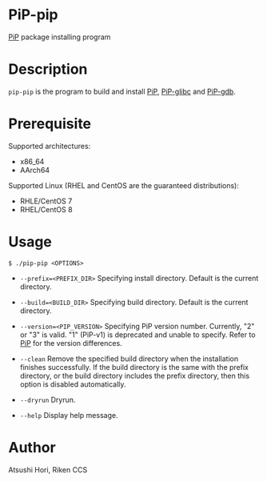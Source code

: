 # PiP-pip

[PiP](../../../PiP) package installing program

# Description

`pip-pip` is the program to build and install
[PiP](../../PiP), [PiP-glibc](../../../PiP-glibc) and
[PiP-gdb](../../../PiP-gdb).

# Prerequisite

Supported architectures:

- x86_64
- AArch64

Supported Linux (RHEL and CentOS are the guaranteed distributions):

- RHLE/CentOS 7
- RHEL/CentOS 8

# Usage

    $ ./pip-pip <OPTIONS>

- `--prefix=<PREFIX_DIR>`
  Specifying install directory. Default is the current directory.

- `--build=<BUILD_DIR>`
  Specifying build directory. Default is the current directory.

- `--version=<PIP_VERSION>`
  Specifying PiP version number. Currently, "2" or "3" is valid. "1"
  (PiP-v1) is deprecated and unable to specify.  Refer to
  [PiP](../../PiP) for the version differences.

- `--clean`
  Remove the specified build directory when the installation finishes
  successfully.  If the build directory is the
  same with the prefix directory, or the build directory includes the
  prefix directory, then this option is disabled automatically.

- `--dryrun`
  Dryrun.

- `--help`
  Display help message.

# Author

Atsushi Hori, Riken CCS
